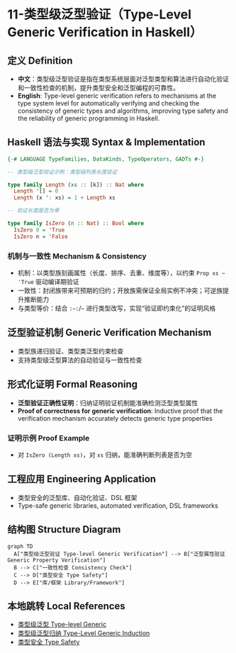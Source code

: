 # 11-类型级泛型验证（Type-Level Generic Verification in Haskell）

## 定义 Definition

- **中文**：类型级泛型验证是指在类型系统层面对泛型类型和算法进行自动化验证和一致性检查的机制，提升类型安全和泛型编程的可靠性。
- **English**: Type-level generic verification refers to mechanisms at the type system level for automatically verifying and checking the consistency of generic types and algorithms, improving type safety and the reliability of generic programming in Haskell.

## Haskell 语法与实现 Syntax & Implementation

```haskell
{-# LANGUAGE TypeFamilies, DataKinds, TypeOperators, GADTs #-}

-- 类型级泛型验证示例：类型级列表长度验证

type family Length (xs :: [k]) :: Nat where
  Length '[] = 0
  Length (x ': xs) = 1 + Length xs

-- 验证长度是否为零

type family IsZero (n :: Nat) :: Bool where
  IsZero 0 = 'True
  IsZero n = 'False
```

### 机制与一致性 Mechanism & Consistency

- 机制：以类型族刻画属性（长度、排序、去重、维度等），以约束 `Prop xs ~ 'True` 驱动编译期验证
- 一致性：封闭族带来可预期的归约；开放族需保证全局实例不冲突；可逆族提升推断能力
- 与类型等价：结合 `:~:`/`~` 进行类型改写，实现“验证即约束化”的证明风格

## 泛型验证机制 Generic Verification Mechanism

- 类型族递归验证、类型类泛型约束检查
- 支持类型级泛型算法的自动验证与一致性检查

## 形式化证明 Formal Reasoning

- **泛型验证正确性证明**：归纳证明验证机制能准确检测泛型类型属性
- **Proof of correctness for generic verification**: Inductive proof that the verification mechanism accurately detects generic type properties

### 证明示例 Proof Example

- 对 `IsZero (Length xs)`，对 `xs` 归纳，能准确判断列表是否为空

## 工程应用 Engineering Application

- 类型安全的泛型库、自动化验证、DSL 框架
- Type-safe generic libraries, automated verification, DSL frameworks

## 结构图 Structure Diagram

```mermaid
graph TD
  A["类型级泛型验证 Type-level Generic Verification"] --> B["泛型属性验证 Generic Property Verification"]
  B --> C["一致性检查 Consistency Check"]
  C --> D["类型安全 Type Safety"]
  D --> E["库/框架 Library/Framework"]
```

## 本地跳转 Local References

- [类型级泛型 Type-level Generic](../24-Type-Level-Generic/01-Type-Level-Generic-in-Haskell.md)
- [类型级泛型归纳 Type-Level Generic Induction](../45-Type-Level-Generic-Induction/01-Type-Level-Generic-Induction-in-Haskell.md)
- [类型安全 Type Safety](../14-Type-Safety/01-Type-Safety-in-Haskell.md)
